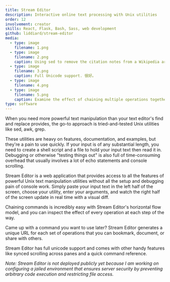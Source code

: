 ```yaml
---
title: Stream Editor
description: Interactive online text processing with Unix utilities
order: 12
involvement: creator
skills: React, Flask, Bash, Sass, web development
github: liddiard/stream-editor
media:
  - type: image
    filename: 1.png
  - type: image
    filename: 2.png
    caption: Using sed to remove the citation notes from a Wikipedia article. Removals shown in red.
  - type: image
    filename: 3.png
    caption: Full Unicode support. 很好。
  - type: image
    filename: 4.png
  - type: image
    filename: 5.png
    caption: Examine the effect of chaining multiple operations together at every step.
type: software
---
```


When you need more powerful text manipulation than your text editor's find and replace provides, the go-to approach is tried-and-tested Unix utilities like sed, awk, grep. 

These utilities are heavy on features, documentation, and examples, but they're a pain to use quickly. If your input is of any substantial length, you need to create a shell script and a file to hold your input text then read it in. Debugging or otherwise "testing things out" is also full of time-consuming overhead that usually involves a lot of echo statements and console scrolling.

Stream Editor is a web application that provides access to all the features of powerful Unix text manipulation utilities without all the setup and debugging pain of console work. Simply paste your input text in the left half of the screen, choose your utility, enter your arguments, and watch the right half of the screen update in real time with a visual diff.

Chaining commands is incredibly easy with Stream Editor's horizontal flow model, and you can inspect the effect of every operation at each step of the way.

Came up with a command you want to use later? Stream Editor generates a unique URL for each set of operations that you can bookmark, document, or share with others.

Stream Editor has full unicode support and comes with other handy features like synced scrolling across panes and a quick command reference.

*Note: Stream Editor is not deployed publicly yet because I am working on configuring a jailed environment that ensures server security by preventing arbitrary code execution and restricting file access.*
